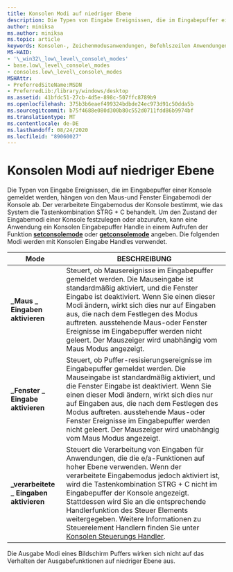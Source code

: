 ```yaml
---
title: Konsolen Modi auf niedriger Ebene
description: Die Typen von Eingabe Ereignissen, die im Eingabepuffer einer Konsole gemeldet werden, hängen von den Maus-und Fenster Eingabemodi der Konsole ab.
author: miniksa
ms.author: miniksa
ms.topic: article
keywords: Konsolen-, Zeichenmodusanwendungen, Befehlszeilen Anwendungen, Terminalanwendungen, Konsolen-API
MS-HAID:
- '\_win32\_low\_level\_console\_modes'
- base.low\_level\_console\_modes
- consoles.low\_level\_console\_modes
MSHAttr:
- PreferredSiteName:MSDN
- PreferredLib:/library/windows/desktop
ms.assetid: 41bfdc51-27cb-4d5e-898c-507ffc8789b9
ms.openlocfilehash: 375b3b6eaef499324bdbde24ec973d91c50dda5b
ms.sourcegitcommit: b75f4688e080d300b80c552d0711fdd86b9974bf
ms.translationtype: MT
ms.contentlocale: de-DE
ms.lasthandoff: 08/24/2020
ms.locfileid: "89060027"
---
```

# <a name="low-level-console-modes"></a>Konsolen Modi auf niedriger Ebene


Die Typen von Eingabe Ereignissen, die im Eingabepuffer einer Konsole gemeldet werden, hängen von den Maus-und Fenster Eingabemodi der Konsole ab. Der verarbeitete Eingabemodus der Konsole bestimmt, wie das System die Tastenkombination STRG + C behandelt. Um den Zustand der Eingabemodi einer Konsole festzulegen oder abzurufen, kann eine Anwendung ein Konsolen Eingabepuffer Handle in einem Aufrufen der Funktion [**setconsolemode**](setconsolemode.md) oder [**getconsolemode**](getconsolemode.md) angeben. Die folgenden Modi werden mit Konsolen Eingabe Handles verwendet.


| Mode                         | BESCHREIBUNG                                                                                                                                                                                                                                                                                                                                                                                           |
|------------------------------|-------------------------------------------------------------------------------------------------------------------------------------------------------------------------------------------------------------------------------------------------------------------------------------------------------------------------------------------------------------------------------------------------------|
| **\_Maus \_ Eingaben aktivieren**     | Steuert, ob Mausereignisse im Eingabepuffer gemeldet werden. Die Mauseingabe ist standardmäßig aktiviert, und die Fenster Eingabe ist deaktiviert. Wenn Sie einen dieser Modi ändern, wirkt sich dies nur auf Eingaben aus, die nach dem Festlegen des Modus auftreten. ausstehende Maus-oder Fenster Ereignisse im Eingabepuffer werden nicht geleert. Der Mauszeiger wird unabhängig vom Maus Modus angezeigt.                                                |
| **\_Fenster \_ Eingabe aktivieren**    | Steuert, ob Puffer-resisierungsereignisse im Eingabepuffer gemeldet werden. Die Mauseingabe ist standardmäßig aktiviert, und die Fenster Eingabe ist deaktiviert. Wenn Sie einen dieser Modi ändern, wirkt sich dies nur auf Eingaben aus, die nach dem Festlegen des Modus auftreten. ausstehende Maus-oder Fenster Ereignisse im Eingabepuffer werden nicht geleert. Der Mauszeiger wird unabhängig vom Maus Modus angezeigt.                                      |
| **\_verarbeitete \_ Eingaben aktivieren** | Steuert die Verarbeitung von Eingaben für Anwendungen, die die e/a-Funktionen auf hoher Ebene verwenden. Wenn der verarbeitete Eingabemodus jedoch aktiviert ist, wird die Tastenkombination STRG + C nicht im Eingabepuffer der Konsole angezeigt. Stattdessen wird Sie an die entsprechende Handlerfunktion des Steuer Elements weitergegeben. Weitere Informationen zu Steuerelement Handlern finden Sie unter [Konsolen Steuerungs Handler](console-control-handlers.md). |



Die Ausgabe Modi eines Bildschirm Puffers wirken sich nicht auf das Verhalten der Ausgabefunktionen auf niedriger Ebene aus.









